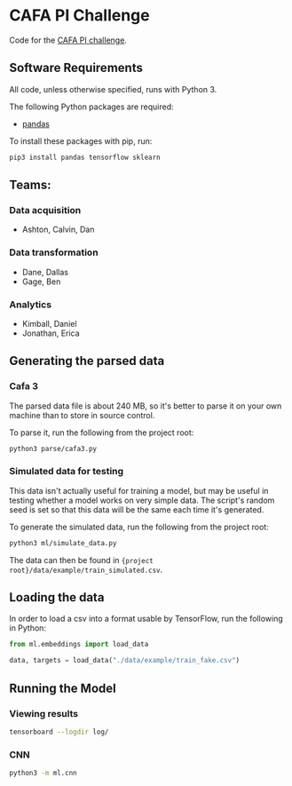 # CAFA PI Challenge

Code for the [CAFA PI challenge](https://www.synapse.org/#!Synapse:syn11533497/wiki/497640).

## Software Requirements

All code, unless otherwise specified, runs with Python 3.

The following Python packages are required:

- [pandas](https://pandas.pydata.org/)

To install these packages with pip, run:

```bash
pip3 install pandas tensorflow sklearn
```

## Teams:

### Data acquisition

- Ashton, Calvin, Dan

### Data transformation

- Dane, Dallas
- Gage, Ben

### Analytics

- Kimball, Daniel
- Jonathan, Erica

## Generating the parsed data

### Cafa 3

The parsed data file is about 240 MB, so it's better to parse it on your own machine than to store in source control.

To parse it, run the following from the project root:

```bash
python3 parse/cafa3.py
```

### Simulated data for testing

This data isn't actually useful for training a model, but may be useful in testing whether a model works on very simple data.  The script's random seed is set so that this data will be the same each time it's generated.

To generate the simulated data, run the following from the project root:

```bash
python3 ml/simulate_data.py
```

The data can then be found in `{project root}/data/example/train_simulated.csv`.

## Loading the data

In order to load a csv into a format usable by TensorFlow, run the following in Python:

```python
from ml.embeddings import load_data

data, targets = load_data("./data/example/train_fake.csv")
```

## Running the Model

### Viewing results

```bash
tensorboard --logdir log/
```

### CNN

```bash
python3 -m ml.cnn
```